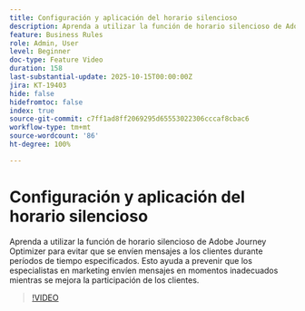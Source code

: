 ```yaml
---
title: Configuración y aplicación del horario silencioso
description: Aprenda a utilizar la función de horario silencioso de Adobe Journey Optimizer para evitar que se envíen mensajes (SMS, correo electrónico, push, WhatsApp) a los clientes durante períodos de tiempo especificados. Esto ayudará a prevenir que los especialistas en marketing envíen mensajes en momentos inadecuados mientras se mejora la participación de los clientes.
feature: Business Rules
role: Admin, User
level: Beginner
doc-type: Feature Video
duration: 158
last-substantial-update: 2025-10-15T00:00:00Z
jira: KT-19403
hide: false
hidefromtoc: false
index: true
source-git-commit: c7ff1ad8ff2069295d65553022306cccaf8cbac6
workflow-type: tm+mt
source-wordcount: '86'
ht-degree: 100%

---
```



# Configuración y aplicación del horario silencioso

Aprenda a utilizar la función de horario silencioso de Adobe Journey Optimizer para evitar que se envíen mensajes a los clientes durante períodos de tiempo especificados. Esto ayuda a prevenir que los especialistas en marketing envíen mensajes en momentos inadecuados mientras se mejora la participación de los clientes.

>[!VIDEO](https://video.tv.adobe.com/v/3475855/?captions=spa&learn=on&enablevpops)
